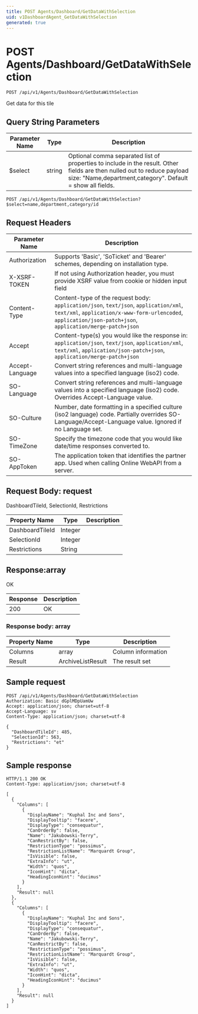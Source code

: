 ```yaml
---
title: POST Agents/Dashboard/GetDataWithSelection
uid: v1DashboardAgent_GetDataWithSelection
generated: true
---
```


# POST Agents/Dashboard/GetDataWithSelection

```http
POST /api/v1/Agents/Dashboard/GetDataWithSelection
```

Get data for this tile







## Query String Parameters

| Parameter Name | Type |  Description |
|----------------|------|--------------|
| $select | string |  Optional comma separated list of properties to include in the result. Other fields are then nulled out to reduce payload size: "Name,department,category". Default = show all fields. |

```http
POST /api/v1/Agents/Dashboard/GetDataWithSelection?$select=name,department,category/id
```


## Request Headers

| Parameter Name | Description |
|----------------|-------------|
| Authorization  | Supports 'Basic', 'SoTicket' and 'Bearer' schemes, depending on installation type. |
| X-XSRF-TOKEN   | If not using Authorization header, you must provide XSRF value from cookie or hidden input field |
| Content-Type | Content-type of the request body: `application/json`, `text/json`, `application/xml`, `text/xml`, `application/x-www-form-urlencoded`, `application/json-patch+json`, `application/merge-patch+json` |
| Accept         | Content-type(s) you would like the response in: `application/json`, `text/json`, `application/xml`, `text/xml`, `application/json-patch+json`, `application/merge-patch+json` |
| Accept-Language | Convert string references and multi-language values into a specified language (iso2) code. |
| SO-Language | Convert string references and multi-language values into a specified language (iso2) code. Overrides Accept-Language value. |
| SO-Culture | Number, date formatting in a specified culture (iso2 language) code. Partially overrides SO-Language/Accept-Language value. Ignored if no Language set. |
| SO-TimeZone | Specify the timezone code that you would like date/time responses converted to. |
| SO-AppToken | The application token that identifies the partner app. Used when calling Online WebAPI from a server. |

## Request Body: request 

DashboardTileId, SelectionId, Restrictions 

| Property Name | Type |  Description |
|----------------|------|--------------|
| DashboardTileId | Integer |  |
| SelectionId | Integer |  |
| Restrictions | String |  |

## Response:array

OK

| Response | Description |
|----------------|-------------|
| 200 | OK |

### Response body: array

| Property Name | Type |  Description |
|----------------|------|--------------|
| Columns | array | Column information |
| Result | ArchiveListResult | The result set |

## Sample request

```http!
POST /api/v1/Agents/Dashboard/GetDataWithSelection
Authorization: Basic dGplMDpUamUw
Accept: application/json; charset=utf-8
Accept-Language: sv
Content-Type: application/json; charset=utf-8

{
  "DashboardTileId": 485,
  "SelectionId": 563,
  "Restrictions": "et"
}
```

## Sample response

```http_
HTTP/1.1 200 OK
Content-Type: application/json; charset=utf-8

[
  {
    "Columns": [
      {
        "DisplayName": "Kuphal Inc and Sons",
        "DisplayTooltip": "facere",
        "DisplayType": "consequatur",
        "CanOrderBy": false,
        "Name": "Jakubowski-Terry",
        "CanRestrictBy": false,
        "RestrictionType": "possimus",
        "RestrictionListName": "Marquardt Group",
        "IsVisible": false,
        "ExtraInfo": "ut",
        "Width": "quos",
        "IconHint": "dicta",
        "HeadingIconHint": "ducimus"
      }
    ],
    "Result": null
  },
  {
    "Columns": [
      {
        "DisplayName": "Kuphal Inc and Sons",
        "DisplayTooltip": "facere",
        "DisplayType": "consequatur",
        "CanOrderBy": false,
        "Name": "Jakubowski-Terry",
        "CanRestrictBy": false,
        "RestrictionType": "possimus",
        "RestrictionListName": "Marquardt Group",
        "IsVisible": false,
        "ExtraInfo": "ut",
        "Width": "quos",
        "IconHint": "dicta",
        "HeadingIconHint": "ducimus"
      }
    ],
    "Result": null
  }
]
```
